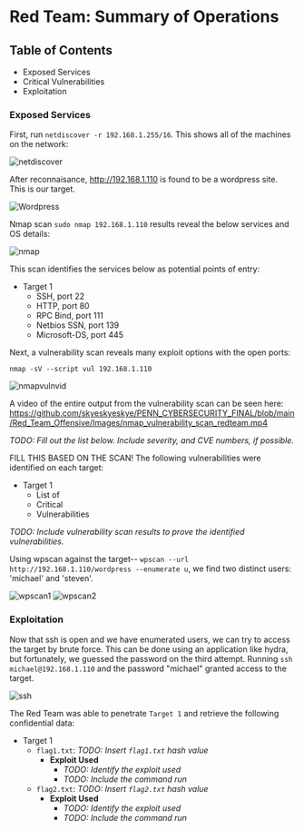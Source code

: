 # Red Team: Summary of Operations

## Table of Contents
- Exposed Services
- Critical Vulnerabilities
- Exploitation

### Exposed Services
First, run `netdiscover -r 192.168.1.255/16`. This shows all of the machines on the network:

![netdiscover](https://github.com/skyeskyeskye/PENN_CYBERSECURITY_FINAL/blob/main/Red_Team_Offensive/Images/netdiscover_picture_redteam.jpg)

After reconnaisance, http://192.168.1.110 is found to be a wordpress site. This is our target.

![Wordpress](https://github.com/skyeskyeskye/PENN_CYBERSECURITY_FINAL/blob/main/Red_Team_Offensive/Images/wordpress_website_image_redteam.jpg)

Nmap scan `sudo nmap 192.168.1.110` results reveal the below services and OS details:

![nmap](https://github.com/skyeskyeskye/PENN_CYBERSECURITY_FINAL/blob/main/Red_Team_Offensive/Images/nmap_scan_redteam.jpg)

This scan identifies the services below as potential points of entry:
- Target 1
  - SSH, port 22
  - HTTP, port 80
  - RPC Bind, port 111
  - Netbios SSN, port 139
  - Microsoft-DS, port 445

Next, a vulnerability scan reveals many exploit options with the open ports:

`nmap -sV --script vul 192.168.1.110`

![nmapvulnvid](https://github.com/skyeskyeskye/PENN_CYBERSECURITY_FINAL/blob/main/Red_Team_Offensive/Images/nmapvulnscan1.jpg)

A video of the entire output from the vulnerability scan can be seen here: https://github.com/skyeskyeskye/PENN_CYBERSECURITY_FINAL/blob/main/Red_Team_Offensive/Images/nmap_vulnerability_scan_redteam.mp4


_TODO: Fill out the list below. Include severity, and CVE numbers, if possible._

FILL THIS BASED ON THE SCAN! The following vulnerabilities were identified on each target:
- Target 1
  - List of
  - Critical
  - Vulnerabilities

_TODO: Include vulnerability scan results to prove the identified vulnerabilities._

Using wpscan against the target-- `wpscan --url http://192.168.1.110/wordpress --enumerate u`, we find two distinct users: 'michael' and 'steven'.

![wpscan1](https://github.com/skyeskyeskye/PENN_CYBERSECURITY_FINAL/blob/main/Red_Team_Offensive/Images/wpscan_redteam_1.jpg)
![wpscan2](https://github.com/skyeskyeskye/PENN_CYBERSECURITY_FINAL/blob/main/Red_Team_Offensive/Images/wpscan_redteam_2.jpg)


### Exploitation
Now that ssh is open and we have enumerated users, we can try to access the target by brute force.  This can be done using an application like hydra, but fortunately, we guessed the password on the third attempt. Running `ssh michael@192.168.1.110` and the password "michael" granted access to the target.

![ssh](https://github.com/skyeskyeskye/PENN_CYBERSECURITY_FINAL/blob/main/Red_Team_Offensive/Images/SSH_as_Michael_redteam.jpg)


The Red Team was able to penetrate `Target 1` and retrieve the following confidential data:
- Target 1
  - `flag1.txt`: _TODO: Insert `flag1.txt` hash value_
    - **Exploit Used**
      - _TODO: Identify the exploit used_
      - _TODO: Include the command run_
  - `flag2.txt`: _TODO: Insert `flag2.txt` hash value_
    - **Exploit Used**
      - _TODO: Identify the exploit used_
      - _TODO: Include the command run_
